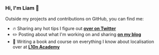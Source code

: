 ### Hi, I'm Liam 👋

Outside my projects and contributions on GitHub, you can find me:

*   🔥 Sharing any hot tips I figure out [**over on Twitter**](https://twitter.com/search?q=%F0%9F%94%A5%20(from%3ALiamHammett)%20-filter%3Areplies&src=typed_query)
*   ✏️ Posting about what I'm working on and sharing [**on my blog**](https://liamhammett.com/)
*   📖 Writing a book and course on everything I know about localisation over at [**L10n Academy**](https://l10n.academy)
